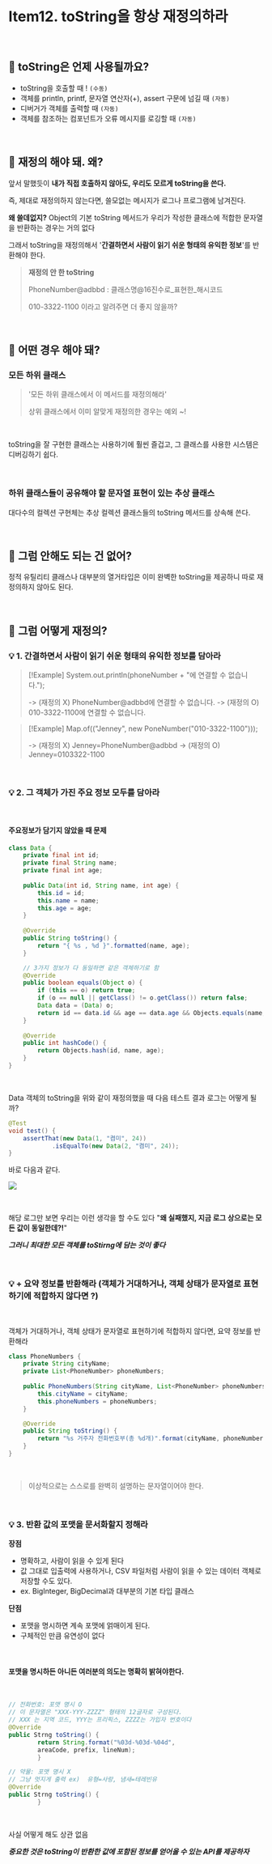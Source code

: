 # Item12. toString을 항상 재정의하라

<br>

## 🤔 toString은 언제 사용될까요?

- toString을 호출할 때 ! `(수동)`
- 객체를 println, printf, 문자열 연산자(+), assert 구문에 넘길 때 `(자동)`
- 디버거가 객체를 출력할 때 `(자동)`
- 객체를 참조하는 컴포넌트가 오류 메시지를 로깅할 때 `(자동)`

<br>

## 🤔 재정의 해야 돼. 왜?

앞서 말했듯이 **내가 직접 호출하지 않아도, 우리도 모르게 toString을 쓴다.**

즉, 제대로 재정의하지 않는다면, 쓸모없는 메시지가 로그나 프로그램에 남겨진다.

**왜 쓸데없지?** Object의 기본 toString 메서드가 우리가 작성한 클래스에 적합한 문자열을 반환하는 경우는 거의 없다

그래서 toString을 재정의해서  '**간결하면서 사람이 읽기 쉬운 형태의 유익한 정보**'를 반환해야 한다. 

> **재정의 안 한 toString** 
> 
> PhoneNumber@adbbd : 클래스명@16진수로_표현한_해시코드
> 
> 010-3322-1100 이라고 알려주면 더 좋지 않을까?

<br>

## 🤔 어떤 경우 해야 돼?

### 모든 하위 클래스

>'모든 하위 클래스에서 이 메서드를 재정의해라'
> 
> 상위 클래스에서 이미 알맞게 재정의한 경우는 예외 ~!

<br>

toString을 잘 구현한 클래스는 사용하기에 훨씬 즐겁고, 그 클래스를 사용한 시스템은 디버깅하기 쉽다.

<br>

### 하위 클래스들이 공유해야 할 문자열 표현이 있는 추상 클래스

대다수의 컬렉션 구현체는 추상 컬렉션 클래스들의 toString 메서드를 상속해 쓴다.

<br>

## 🤔 그럼 안해도 되는 건 없어?

정적 유틸리티 클래스나 대부분의 열거타입은 이미 완벽한 toString을 제공하니 따로 재정의하지 않아도 된다.

<br>

## 🤔 그럼 어떻게 재정의?

### 💡 1. 간결하면서 사람이 읽기 쉬운 형태의 유익한 정보를 담아라


 > [!Example]
 > System.out.println(phoneNumber + "에 연결할 수 없습니다.");
 > 
 > -> (재정의 X) PhoneNumber@adbbd에 연결할 수 없습니다.
 > -> (재정의 O) 010-3322-1100에 연결할 수 없습니다.
 
 > [!Example]
 > Map.of(("Jenney", new PoneNumber("010-3322-1100")));
 > 
 > -> (재정의 X) Jenney=PhoneNumber@adbbd
 > -> (재정의 O) Jenney=0103322-1100 
 
<br>

### 💡 2. 그 객체가 가진 주요 정보 모두를 담아라

<br>

#### 주요정보가 담기지 않았을 때 문제 

```java
class Data {  
    private final int id;  
    private final String name;  
    private final int age;  
  
    public Data(int id, String name, int age) {  
        this.id = id;  
        this.name = name;  
        this.age = age;  
    }  
    
    @Override  
    public String toString() {  
        return "{ %s , %d }".formatted(name, age);  
    }  

	// 3가지 정보가 다 동일하면 같은 객체하기로 함
    @Override  
    public boolean equals(Object o) {  
        if (this == o) return true;  
        if (o == null || getClass() != o.getClass()) return false;  
        Data data = (Data) o;  
        return id == data.id && age == data.age && Objects.equals(name, data.name);  
    }  
  
    @Override  
    public int hashCode() {  
        return Objects.hash(id, name, age);  
    }  
}
```

<br>

Data 객체의 toString을 위와 같이 재정의했을 때 다음 테스트 결과 로그는 어떻게 될까?

```java
@Test  
void test() {  
    assertThat(new Data(1, "켬미", 24))  
            .isEqualTo(new Data(2, "켬미", 24));  
}
```

바로 다음과 같다.

![](https://i.imgur.com/1Y7lVHz.png)

<br>


해당 로그만 보면 우리는 이런 생각을 할 수도 있다 "**왜 실패했지, 지금 로그 상으로는 모든 값이 동일한데?!**"

_**그러니 최대한 모든 객체를 toStirng에 담는 것이 좋다**_

<br>

### 💡 + 요약 정보를 반환해라 (객체가 거대하거나, 객체 상태가 문자열로 표현하기에 적합하지 않다면 ?)

<br>

객체가 거대하거나, 객체 상태가 문자열로 표현하기에 적합하지 않다면, 요약 정보를 반환해라

```java
class PhoneNumbers {
	private String cityName;
	private List<PhoneNumber> phoneNumbers;
	
	public PhoneNumbers(String cityName, List<PhoneNumber> phoneNumbers) {
		this.cityName = cityName;
		this.phoneNumbers = phoneNumbers;
	}

	@Override
	public String toString() {
		return "%s 거주자 전화번호부(총 %d개)".format(cityName, phoneNumber.size());
	}
}
```

<br>

> 이상적으로는 스스로를 완벽히 설명하는 문자열이어야 한다.

<br>

### 💡 3. 반환 값의 포맷을 문서화할지 정해라

**장점**
- 명확하고, 사람이 읽을 수 있게 된다
- 값 그대로 입출력에 사용하거나, CSV 파일처럼 사람이 읽을 수 있는 데이터 객체로 저장할 수도 있다.
- ex. BigInteger, BigDecimal과 대부분의 기본 타입 클래스


**단점**
- 포맷을 명시하면 계속 포맷에 얽매이게 된다.
- 구체적인 만큼 유연성이 없다

<br>

#### 포맷을 명시하든 아니든 여러분의 의도는 명확히 밝혀야한다.

<br>


```java
// 전화번호: 포맷 명시 O
// 이 문자열은 "XXX-YYY-ZZZZ" 형태의 12글자로 구성된다.
// XXX 는 지역 코드, YYY는 프리픽스, ZZZZ는 가입자 번호이다
@Override
public Strng toString() {
        return String.format("%03d-%03d-%04d",
        areaCode, prefix, lineNum);
        }

// 약물: 포맷 명시 X
// 그냥 멋지게 출력 ex)  유형=사랑, 냄새=테레빈유
@Override
public Strng toString() {
        }
```

<br>

사실 어떻게 해도 상관 없음

_**중요한 것은 toString이 반환한 값에 포함된 정보를 얻어올 수 있는 API를 제공하자**_

